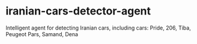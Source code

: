 # iranian-cars-detector-agent
Intelligent agent for detecting Iranian cars, including cars: Pride, 206, Tiba, Peugeot Pars, Samand, Dena
